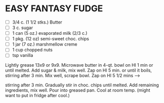 ---
---

# EASY FANTASY FUDGE

- [ ] 3/4 c. (1 1/2 stks.) Butter
- [ ] 3 c. sugar
- [ ] 1 can (5 oz.) evaporated milk (2/3 c.)
- [ ] 1 pkg. (12 oz) semi-sweet choc. chips
- [ ] 1 jar (7 oz.) marshmellow creme
- [ ] 1 cup chopped nuts
- [ ] tsp vanilla

Lightly grease 13x9 or 9x9. Microwave butter in 4-qt. bowl on HI 1 min or until melted. Add sugar & milk, mix well. Zap on HI 5 min. or until it boils, stirring after 3 min. Mix well, scrape bowl. Zap on HI 5 1/2 mins -->

stirring after 3 min. Gradually stir in choc. chips until melted. Add remaining ingredients, mix well. Pour into greased pan. Cool at room temp. (might want to put in fridge after cool.)